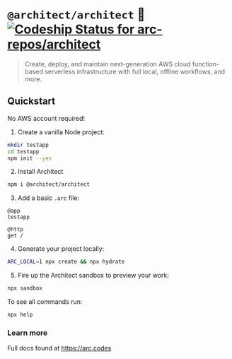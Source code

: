 # `@architect/architect` 🌟 [ ![Codeship Status for arc-repos/architect](https://app.codeship.com/projects/6648b220-b6e0-0136-c44e-665f90db7339/status?branch=master)](https://app.codeship.com/projects/311665)

> Create, deploy, and maintain next-generation AWS cloud function-based serverless infrastructure with full local, offline workflows, and more.

## Quickstart
No AWS account required!

1. Create a vanilla Node project:

```bash
mkdir testapp
cd testapp
npm init --yes
```

2. Install Architect

```bash
npm i @architect/architect
```

3. Add a basic `.arc` file:

```arc
@app
testapp

@http
get /
```

4. Generate your project locally:

```bash
ARC_LOCAL=1 npx create && npx hydrate
```

5. Fire up the Architect sandbox to preview your work:

```bash
npx sandbox
```

To see all commands run:

```bash
npx help
```


### Learn more

Full docs found at https://arc.codes
